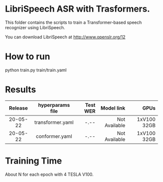 # LibriSpeech ASR with Trasformers.
This folder contains the scripts to train a Transformer-based speech recognizer
using LibriSpeech.

You can download LibriSpeech at http://www.openslr.org/12


# How to run
python train.py train/train.yaml

# Results

| Release | hyperparams file | Test WER | Model link | GPUs |
|:-------------:|:---------------------------:| -----:| -----:| --------:|
| 20-05-22 | transformer.yaml | -.-- | Not Available | 1xV100 32GB |
| 20-05-22 | conformer.yaml | -.-- | Not Available | 1xV100 32GB |


# Training Time
About N for each epoch with 4 TESLA V100.
